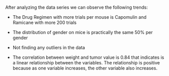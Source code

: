 
After analyzing the data series we can observe the following trends:

* The Drug Regimen with more trials per mouse is Capomulin and Ramicane with more 200 trials 

* The distribution of gender on  mice is practically the same 50% per gender 

* Not finding any outliers in the data

* The correlation between weight and tumor value is 0.84 that indicates is a linear relationship between the variables. The relationship is positive because as one variable increases, the other variable also increases.
